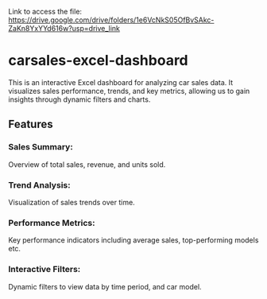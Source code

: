 Link to access the file: https://drive.google.com/drive/folders/1e6VcNkS05OfBvSAkc-ZaKn8YxYYd616w?usp=drive_link

# carsales-excel-dashboard
This is an interactive Excel dashboard for analyzing car sales data. It visualizes sales performance, trends, and key metrics, allowing us to gain insights through dynamic filters and charts.

## Features

### Sales Summary: 
Overview of total sales, revenue, and units sold.
### Trend Analysis:
Visualization of sales trends over time.
### Performance Metrics: 
Key performance indicators including average sales, top-performing models etc.
### Interactive Filters: 
Dynamic filters to view data by time period, and car model.
